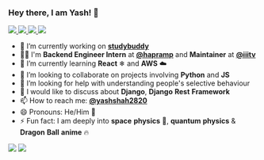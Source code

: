 ### Hey there, I am Yash! 👋

<p >
  <a href="https://twitter.com/yashshah2820">
    <img src="https://img.shields.io/badge/-@AmanRaj1608-1ca0f1?style=flat-square&labelColor=1ca0f1&logo=twitter&logoColor=white&link=https://twitter.com/yashshah2820">
   <a/>
  <a href="https://stackoverflow.com/users/11097431/aman-raj">
    <img src="https://img.shields.io/badge/-AmanRaj1608-f48024?style=flat-square&labelColor=f48024&logo=stackoverflow&logoColor=white&link=https://stackoverflow.com/users/11097431/aman-raj">
   <a/>
  <a href="https://www.linkedin.com/in/amanraj1608/">
    <img src="https://img.shields.io/badge/-AmanRaj1608-blue?style=flat-square&logo=Linkedin&logoColor=white&link=https://www.linkedin.com/in/amanraj1608/">
  <a/>
   <a href="mailto:archanaamanraj@gmail.com">
    <img src="https://img.shields.io/badge/-archanaamanraj@gmail.com-c14438?style=flat-square&logo=Gmail&logoColor=white&link=mailto:archanaamanraj@gmail.com">
   <a/>
   <!--  <a href="https://github.com/AmanRaj1608/AmanRaj1608"> 
    <img src="http://okokcoolokok.glitch.me/badge?page_id=AmanRaj1608.AmanRaj1608"> -->
   <a/>
</p>

<!--
**yashshah2820/yashshah2820** is a ✨ _special_ ✨ repository because its `README.md` (this file) appears on your GitHub profile. -->

- 🔭 I’m currently working on **[studybuddy](https://github.com/iiitv/studybuddy-backend)**
- 👨‍✈️ I'm __Backend Engineer Intern__ at **[@hapramp](https://github.com/hapramp)** and  __Maintainer__ at **[@iiitv](https://github.com/iiitv)**
- 🌱 I’m currently learning **React** ❄ and **AWS** :cloud:
- 👯 I’m looking to collaborate on projects involving **Python** and **JS**
- 🤔 I’m looking for help with understanding people's selective behaviour
- 💬 I would like to discuss about **Django**, **Django** **Rest** **Framework**
- 📫 How to reach me: **[@yashshah2820](https://twitter.com/yashshah2820)**
- 😄 Pronouns: He/Him :man:
- ⚡ Fun fact: I am deeply into **space** **physics** :rocket:, **quantum** **physics** & **Dragon** **Ball** **anime** :fire:

<img src="https://github-readme-stats.vercel.app/api?username=yashshah2820&hide_border=true&show_icons=true">

<img src="https://github-readme-stats.vercel.app/api/top-langs/?username=yashshah2820&hide_border=true&hide=javascript,html">
